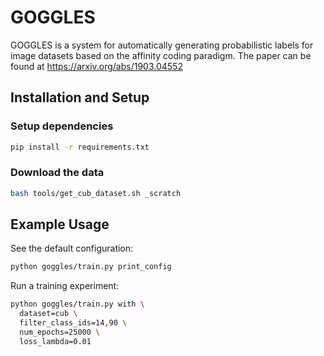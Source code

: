 # GOGGLES

GOGGLES is a system for automatically generating probabilistic labels for image datasets based on the affinity coding paradigm. The paper can be found at https://arxiv.org/abs/1903.04552

## Installation and Setup

### Setup dependencies
```bash
pip install -r requirements.txt
```

### Download the data
```bash
bash tools/get_cub_dataset.sh _scratch
```

## Example Usage
See the default configuration:

```bash
python goggles/train.py print_config
```

Run a training experiment:
```bash
python goggles/train.py with \
  dataset=cub \
  filter_class_ids=14,90 \
  num_epochs=25000 \
  loss_lambda=0.01
```
